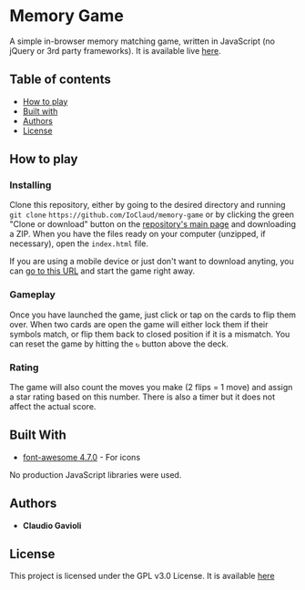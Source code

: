 # Memory Game

A simple in-browser memory matching game, written in JavaScript (no jQuery or 3rd party frameworks).
It is available live [here](https://ioclaud.github.io/memory-game/).

## Table of contents

* [How to play](#how-to-play)
* [Built with](#built-with)
* [Authors](#authors)
* [License](#license)

## How to play

### Installing

Clone this repository, either by going to the desired directory and running `git clone`  `https://github.com/IoClaud/memory-game`
or by clicking the green "Clone or download" button on the [repository's main page](https://github.com/IoClaud/memory-game)
and downloading a ZIP.
When you have the files ready on your computer (unzipped, if necessary), open the `index.html` file.

If you are using a mobile device or just don't want to download anyting, you can
[go to this URL](https://ioclaud.github.io/memory-game/) and start the game right away.

### Gameplay

Once you have launched the game, just click or tap on the cards to flip
them over. When two cards are open the game will either lock them if their symbols match, or flip them back to closed position if it is
a mismatch. You can reset the game by hitting the `↻` button above the deck.

### Rating

The game will also count the moves you make (2 flips = 1 move) and assign a star rating based on this number.
There is also a timer but it does not affect the actual score.

## Built With

* [font-awesome 4.7.0](https://maxcdn.bootstrapcdn.com/font-awesome/4.7.0/css/font-awesome.min.css) - For icons

No production JavaScript libraries were used.

## Authors

* **Claudio Gavioli**

## License

This project is licensed under the GPL v3.0 License. It is available [here](https://github.com/IoClaud/memory-game/blob/master/LICENSE)
